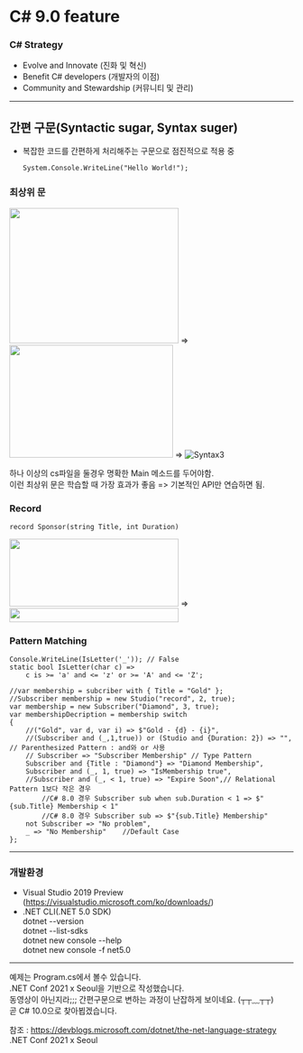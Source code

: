 # C# 9.0 feature
 ### C# Strategy
 * Evolve and Innovate  (진화 및 혁신)
 * Benefit C# developers (개발자의 이점)
 * Community and Stewardship (커뮤니티 및 관리)      

*******************************

## 간편 구문(Syntactic sugar, Syntax suger)
* 복잡한 코드를 간편하게 처리해주는 구문으로 점진적으로 적용 중
    ```
    System.Console.WriteLine("Hello World!");
    ```
### 최상위 문             
<img src=https://user-images.githubusercontent.com/90036120/138667912-af08a1f7-f6c8-46c9-966a-bc298a6c78a6.JPG width="300" height="240"/> =>
<img src=https://user-images.githubusercontent.com/90036120/138667908-ac88c02e-343f-4962-a85a-d329e2bd3b5b.JPG width="290" height="200"/> =>
![Syntax3](https://user-images.githubusercontent.com/90036120/138668381-6b81e745-113c-41d7-8f1b-e107c690b7ff.JPG)         
      
하나 이상의 cs파일을 둘경우 명확한 Main 메소드를 두어야함.    
이런 최상위 문은 학습할 때 가장 효과가 좋음 => 기본적인 API만 연습하면 됨.    
    
    
### Record    
```
record Sponsor(string Title, int Duration)
```
<img src=https://user-images.githubusercontent.com/90036120/138682160-c2e31cda-5cf3-4904-87d7-4b8f2f30388c.JPG width="300" height="120"/>  =>  <img src=https://user-images.githubusercontent.com/90036120/138682154-a26af696-0a2b-4f46-8bcb-307824efb3ee.JPG width="300" height="25"/>




### Pattern Matching
```
Console.WriteLine(IsLetter('_')); // False
static bool IsLetter(char c) => 
    c is >= 'a' and <= 'z' or >= 'A' and <= 'Z';
```


```
//var membership = subcriber with { Title = "Gold" };
//Subscriber membership = new Studio("record", 2, true);
var membership = new Subscriber("Diamond", 3, true);
var membershipDecription = membership switch
{
    //("Gold", var d, var i) => $"Gold - {d} - {i}",
    //(Subscriber and (_,1,true)) or (Studio and {Duration: 2}) => "", // Parenthesized Pattern : and와 or 사용
    // Subscriber => "Subscriber Membership" // Type Pattern 
    Subscriber and {Title : "Diamond"} => "Diamond Membership",
    Subscriber and (_, 1, true) => "IsMembership true", 
    //Subscriber and (_, < 1, true) => "Expire Soon",// Relational Pattern 1보다 작은 경우
        //C# 8.0 경우 Subscriber sub when sub.Duration < 1 => $"{sub.Title} Membership < 1"
        //C# 8.0 경우 Subscriber sub => $"{sub.Title} Membership"
    not Subscriber => "No problem",
    _ => "No Membership"    //Default Case
};
```
     
*******************************
      
### 개발환경
* Visual Studio 2019 Preview (https://visualstudio.microsoft.com/ko/downloads/)
* .NET CLI(.NET 5.0 SDK)      
dotnet --version    
dotnet --list-sdks    
dotnet new console --help     
dotnet new console -f net5.0      

    
 *********************************************
    
예제는 Program.cs에서 볼수 있습니다.   
.NET Conf 2021 x Seoul을 기반으로 작성했습니다.      
동영상이 아닌지라;;;  간편구문으로 변하는 과정이 난잡하게 보이네요. (┬┬﹏┬┬)  
곧 C# 10.0으로 찾아뵙겠습니다.


참조 : https://devblogs.microsoft.com/dotnet/the-net-language-strategy        
      .NET Conf 2021 x Seoul
